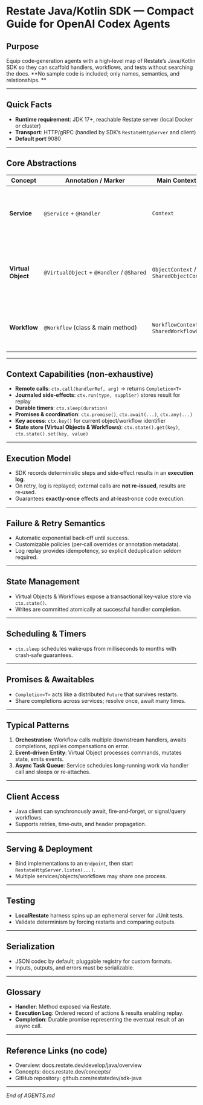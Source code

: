 # Restate Java/Kotlin SDK — Compact Guide for OpenAI Codex Agents

## Purpose

Equip code‑generation agents with a high‑level map of Restate’s Java/Kotlin SDK so they can scaffold handlers,
workflows, and tests without searching the docs. **No sample code is included; only names, semantics, and relationships.
**

---

## Quick Facts

* **Runtime requirement**: JDK 17+, reachable Restate server (local Docker or cluster)
* **Transport**: HTTP/gRPC (handled by SDK’s `RestateHttpServer` and client)
* **Default port**:9080

---

## Core Abstractions

| Concept            | Annotation / Marker                       | Main Context Type                           | Key Properties                                                                                |
|--------------------|-------------------------------------------|---------------------------------------------|-----------------------------------------------------------------------------------------------|
| **Service**        | `@Service` + `@Handler`                   | `Context`                                   | Stateless, at‑least‑once durable execution, independent concurrent handlers                   |
| **Virtual Object** | `@VirtualObject` + `@Handler` / `@Shared` | `ObjectContext` / `SharedObjectContext`     | Key‑scoped K/V state, single‑threaded mutation, optional concurrent read‑only shared handlers |
| **Workflow**       | `@Workflow` (class & main method)         | `WorkflowContext` / `SharedWorkflowContext` | Durable orchestration, await/call/sleep, single entry handler (`run`) per execution           |

---

## Context Capabilities (non‑exhaustive)

* **Remote calls**: `ctx.call(handlerRef, arg)` → returns `Completion<T>`
* **Journaled side‑effects**: `ctx.run(type, supplier)` stores result for replay
* **Durable timers**: `ctx.sleep(duration)`
* **Promises & coordination**: `ctx.promise()`, `ctx.await(...)`, `ctx.any(...)`
* **Key access**: `ctx.key()` for current object/workflow identifier
* **State store (Virtual Objects & Workflows)**: `ctx.state().get(key)`, `ctx.state().set(key, value)`

---

## Execution Model

* SDK records deterministic steps and side‑effect results in an **execution log**.
* On retry, log is replayed; external calls are **not re‑issued**, results are re‑used.
* Guarantees **exactly‑once** effects and at‑least‑once code execution.

---

## Failure & Retry Semantics

* Automatic exponential back‑off until success.
* Customizable policies (per‑call overrides or annotation metadata).
* Log replay provides idempotency, so explicit deduplication seldom required.

---

## State Management

* Virtual Objects & Workflows expose a transactional key‑value store via `ctx.state()`.
* Writes are committed atomically at successful handler completion.

---

## Scheduling & Timers

* `ctx.sleep` schedules wake‑ups from milliseconds to months with crash‑safe guarantees.

---

## Promises & Awaitables

* `Completion<T>` acts like a distributed `Future` that survives restarts.
* Share completions across services; resolve once, await many times.

---

## Typical Patterns

1. **Orchestration**: Workflow calls multiple downstream handlers, awaits completions, applies compensations on error.
2. **Event‑driven Entity**: Virtual Object processes commands, mutates state, emits events.
3. **Async Task Queue**: Service schedules long‑running work via handler call and sleeps or re‑attaches.

---

## Client Access

* Java client can synchronously await, fire‑and‑forget, or signal/query workflows.
* Supports retries, time‑outs, and header propagation.

---

## Serving & Deployment

* Bind implementations to an `Endpoint`, then start `RestateHttpServer.listen(...)`.
* Multiple services/objects/workflows may share one process.

---

## Testing

* **LocalRestate** harness spins up an ephemeral server for JUnit tests.
* Validate determinism by forcing restarts and comparing outputs.

---

## Serialization

* JSON codec by default; pluggable registry for custom formats.
* Inputs, outputs, and errors must be serializable.

---

## Glossary

* **Handler**: Method exposed via Restate.
* **Execution Log**: Ordered record of actions & results enabling replay.
* **Completion**: Durable promise representing the eventual result of an async call.

---

## Reference Links (no code)

* Overview: docs.restate.dev/develop/java/overview
* Concepts: docs.restate.dev/concepts/
* GitHub repository: github.com/restatedev/sdk-java

---

_End of AGENTS.md_

